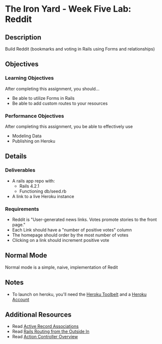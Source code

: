 # The Iron Yard - Week Five Lab: Reddit

## Description
Build Reddit (bookmarks and voting in Rails using Forms and relationships)


## Objectives

### Learning Objectives

After completing this assignment, you should…

* Be able to utilize Forms in Rails
* Be able to add custom routes to your resources

### Performance Objectives

After completing this assignment, you be able to effectively use

* Modeling Data
* Publishing on Heroku

## Details

### Deliverables

* A rails app repo with:
  * Rails 4.2.1
  * Functioning db/seed.rb
* A link to a live Heroku instance

### Requirements

* Reddit is "User-generated news links. Votes promote stories to the front
  page."
* Each Link should have a "number of positive votes" column
* The homepage should order by the most number of votes
* Clicking on a link should increment positive vote


## Normal Mode
Normal mode is a simple, naive, implementation of Redit


## Notes

* To launch on heroku, you'll need the [Heroku Toolbelt](https://toolbelt.heroku.com/)
  and a [Heroku Account](https://signup.heroku.com/login)


## Additional Resources

* Read [Active Record Associations](http://guides.rubyonrails.org/association_basics.html)
* Read [Rails Routing from the Outside In](http://guides.rubyonrails.org/routing.html)
* Read [Action Controller Overview](http://guides.rubyonrails.org/action_controller_overview.html)
